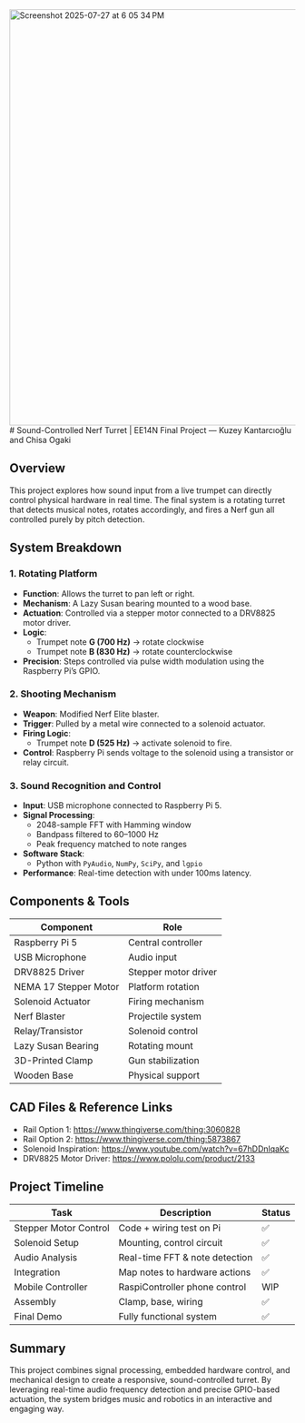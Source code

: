 <img width="1024" height="733" alt="Screenshot 2025-07-27 at 6 05 34 PM" src="https://github.com/user-attachments/assets/885c551f-2745-4c56-a243-ccc1345522f1" />
# Sound-Controlled Nerf Turret | EE14N Final Project — Kuzey Kantarcıoğlu and Chisa Ogaki

## Overview

This project explores how sound input from a live trumpet can directly control physical hardware in real time. The final system is a rotating turret that detects musical notes, rotates accordingly, and fires a Nerf gun all controlled purely by pitch detection.

## System Breakdown

### 1. Rotating Platform

- **Function**: Allows the turret to pan left or right.
- **Mechanism**: A Lazy Susan bearing mounted to a wood base.
- **Actuation**: Controlled via a stepper motor connected to a DRV8825 motor driver.
- **Logic**: 
  - Trumpet note **G (700 Hz)** → rotate clockwise  
  - Trumpet note **B (830 Hz)** → rotate counterclockwise
- **Precision**: Steps controlled via pulse width modulation using the Raspberry Pi’s GPIO.

### 2. Shooting Mechanism

- **Weapon**: Modified Nerf Elite blaster.
- **Trigger**: Pulled by a metal wire connected to a solenoid actuator.
- **Firing Logic**: 
  - Trumpet note **D (525 Hz)** → activate solenoid to fire.
- **Control**: Raspberry Pi sends voltage to the solenoid using a transistor or relay circuit.

### 3. Sound Recognition and Control

- **Input**: USB microphone connected to Raspberry Pi 5.
- **Signal Processing**:
  - 2048-sample FFT with Hamming window
  - Bandpass filtered to 60–1000 Hz
  - Peak frequency matched to note ranges
- **Software Stack**:
  - Python with `PyAudio`, `NumPy`, `SciPy`, and `lgpio`
- **Performance**: Real-time detection with under 100ms latency.

## Components & Tools

| Component                  | Role                                 |
|---------------------------|--------------------------------------|
| Raspberry Pi 5            | Central controller                   |
| USB Microphone            | Audio input                          |
| DRV8825 Driver            | Stepper motor driver                 |
| NEMA 17 Stepper Motor     | Platform rotation                    |
| Solenoid Actuator         | Firing mechanism                     |
| Nerf Blaster              | Projectile system                    |
| Relay/Transistor          | Solenoid control                     |
| Lazy Susan Bearing        | Rotating mount                       |
| 3D-Printed Clamp          | Gun stabilization                    |
| Wooden Base               | Physical support                     |

## CAD Files & Reference Links

- Rail Option 1: https://www.thingiverse.com/thing:3060828  
- Rail Option 2: https://www.thingiverse.com/thing:5873867  
- Solenoid Inspiration: https://www.youtube.com/watch?v=67hDDnlqaKc  
- DRV8825 Motor Driver: https://www.pololu.com/product/2133  

## Project Timeline

| Task | Description | Status |
|------|-------------|--------|
| Stepper Motor Control | Code + wiring test on Pi | ✅ |
| Solenoid Setup | Mounting, control circuit | ✅ |
| Audio Analysis | Real-time FFT & note detection | ✅ |
| Integration | Map notes to hardware actions | ✅ |
| Mobile Controller | RaspiController phone control | WIP |
| Assembly | Clamp, base, wiring | ✅ |
| Final Demo | Fully functional system | ✅ |

## Summary

This project combines signal processing, embedded hardware control, and mechanical design to create a responsive, sound-controlled turret. By leveraging real-time audio frequency detection and precise GPIO-based actuation, the system bridges music and robotics in an interactive and engaging way.
